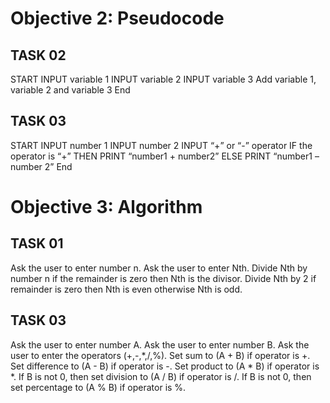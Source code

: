 # Objective 2: Pseudocode
## TASK 02

START
INPUT variable 1
INPUT variable 2
INPUT variable 3
Add variable 1, variable 2 and variable 3
End
## TASK 03

START
INPUT number 1
INPUT number 2
INPUT “+” or “-” operator
IF the operator is “+” THEN
PRINT “number1 + number2”
ELSE
 PRINT “number1 – number 2”
End
# Objective 3: Algorithm
## TASK 01

Ask the user to enter number n.
Ask the user to enter Nth.
Divide Nth by number n if the remainder is zero then Nth is the divisor.
Divide Nth by 2 if remainder is zero then Nth is even otherwise Nth is odd.
## TASK 03

Ask the user to enter number A.
Ask the user to enter number B.
Ask the user to enter the operators (+,-,*,/,%).
Set sum to (A + B) if operator is +.
Set difference to (A - B) if operator is -.
Set product to (A * B) if operator is *.
If B is not 0, then set division to (A / B) if operator is /.
If B is not 0, then set percentage to (A % B) if operator is %.
